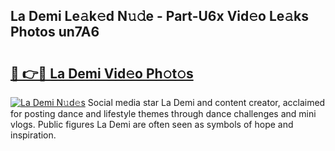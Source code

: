 ## La Demi Le𝚊k𝚎d N𝚞𝚍e - Part-U6x Vid𝚎o Le𝚊ks Photos un7A6

# <h2><a href="http://fbelkc8.evod.top/?m=La+Demi">🔗 👉🔴 La Demi Vid𝚎o Ph𝚘t𝚘s</a></h2>

[![La Demi N𝚞d𝚎s](https://i.imgur.com/8V9OHl7.gif)](http://fbelkc8.evod.top/?m=La+Demi)
Social media star La Demi and content creator, acclaimed for posting dance and lifestyle themes through dance challenges and mini vlogs. Public figures La Demi are often seen as symbols of hope and inspiration. 
